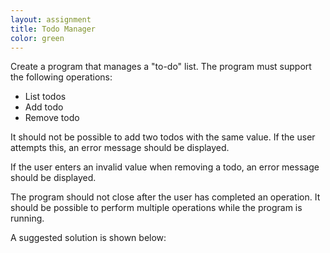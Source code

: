 ```yaml
---
layout: assignment
title: Todo Manager
color: green
---
```

Create a program that manages a "to-do" list. The program must support the following operations:

- List todos
- Add todo
- Remove todo

It should not be possible to add two todos with the same value. If the user attempts this, an error message should be displayed.

If the user enters an invalid value when removing a todo, an error message should be displayed.

The program should not close after the user has completed an operation. It should be possible to perform multiple operations while the program is running.

A suggested solution is shown below: